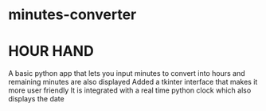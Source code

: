# minutes-converter
<H1>HOUR HAND </H1>
A basic python  app  that  lets you input minutes to convert into hours and remaining minutes are also displayed
Added a tkinter interface that makes it more user friendly
It is integrated with a real time python clock which also displays the date
